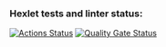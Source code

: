 ### Hexlet tests and linter status:
[![Actions Status](https://github.com/UruYoba/java-project-61/actions/workflows/hexlet-check.yml/badge.svg)](https://github.com/UruYoba/java-project-61/actions)
[![Quality Gate Status](https://sonarcloud.io/api/project_badges/measure?project=UruYoba_java-project-61&metric=alert_status)](https://sonarcloud.io/summary/new_code?id=UruYoba_java-project-61)